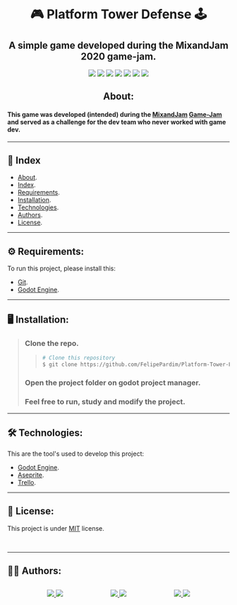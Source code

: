 <h1 align="center">
    🎮 Platform Tower Defense 🕹️
</h1>

<div align="center">
    <h2>A simple game developed during the MixandJam 2020 game-jam.</h2>
</div>

<p align="center">
	<img src="https://img.shields.io/github/stars/FelipePardim/Platform-Tower-Defense" />
    <img src="https://img.shields.io/github/forks/FelipePardim/Platform-Tower-Defense" />
    <img src="https://img.shields.io/github/issues/FelipePardim/Platform-Tower-Defense" />
    <img src="https://img.shields.io/github/license/FelipePardim/Platform-Tower-Defense" />
    <img src="https://img.shields.io/github/repo-size/FelipePardim/Platform-Tower-Defense" />
    <img src="https://img.shields.io/github/contributors/FelipePardim/Platform-Tower-Defense" />
    <img src="https://img.shields.io/badge/godot-3.2.3-informational?logo=godot-engine" />
</p>
<div align="center">
    <h2>About:</h2>
</div>

#### This game was developed (intended) during the [MixandJam](https://www.youtube.com/channel/UCLyVUwlB_Hahir_VsKkGPIA) [Game-Jam](https://itch.io/jam/mix-and-game-jam-2020) and served as a challenge for the dev team who never worked with game dev.
 
---

## 📖 Index
- [About](#about).
- [Index](#index).
- [Requirements](#requirements).
- [Installation](#installation).
- [Technologies](#technologies).
- [Authors](#authors).
- [License](#license).

---

## ⚙️ Requirements:

To run this project, please install this:

- [Git](https://git-scm.com).
- [Godot Engine](https://godotengine.org/).

---

## 🖥️ Installation:
> ### Clone the repo.
>>   ```bash
>>  # Clone this repository
>>  $ git clone https://github.com/FelipePardim/Platform-Tower-Defense
>>   ```
> ### Open the project folder on godot project manager.
>
> ### Feel free to run, study and modify the project.

---

<h2 id="technologies">
    🛠 Technologies:
</h2>

This are the tool's used to develop this project:

- [Godot Engine](https://godotengine.org/).
- [Aseprite](https://www.aseprite.org/).
- [Trello](https://trello.com/).

---

<h2 id="license">
    📝 License:
</h2>

This project is under [MIT](https://github.com/FelipePardim/Platform-Tower-Defense/blob/main/LICENSE.md) license.

<br>

---

<h2 id="authors">
    👨‍💻 Authors:
</h2>
<div style="
    justify-content: space-between; 
    display: flex; 
    margin-left: 90px;
    margin-right: 90px;
    margin-top: 30px"
>
    <div>    
        <a href="https://github.com/FelipePardim" margin="10px">
            <img src="https://img.shields.io/badge/GitHub-FelipePardim-6f42c1?logo=github"/>
        </a>
        <a alt="Felipe Pardim" href="https://www.linkedin.com/in/felipe-pardim">
            <img src="https://img.shields.io/badge/LinkedIn-Felipe%20Pardim-blue?logo=linkedin"/>
        </a>
    </div>
    <div>
        <a href="https://github.com/Ltrizzini">
            <img src="https://img.shields.io/badge/GitHub-Ltrizzini-6f42c1?logo=github"/>
        </a>
        <a href="https://www.linkedin.com/in/lucas-trizzini-b8a127150/">
            <img src="https://img.shields.io/badge/LinkedIn-Lucas%20Trizzini-blue?logo=linkedin"/>
        </a>
    </div>
    <div>
        <a href="https://github.com/LuisDutra">
            <img src="https://img.shields.io/badge/GitHub-LuisDutra-6f42c1?logo=github"/>
        </a>
        <a href="https://www.linkedin.com/mwlite/in/luisviniciusdutra">
            <img src="https://img.shields.io/badge/LinkedIn-Luis%20Dutra-blue?logo=linkedin"/>
        </a>
    </div>
</div>